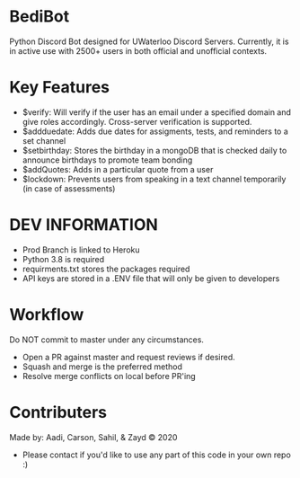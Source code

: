 # BediBot
Python Discord Bot designed for UWaterloo Discord Servers. Currently, it is in active use with 2500+ users in both official and unofficial contexts.

Key Features
========
- $verify: Will verify if the user has an email under a specified domain and give roles accordingly. Cross-server verification is supported.
- $addduedate: Adds due dates for assigments, tests, and reminders to a set channel
- $setbirthday: Stores the birthday in a mongoDB that is checked daily to announce birthdays to promote team bonding
- $addQuotes: Adds in a particular quote from a user
- $lockdown: Prevents users from speaking in a text channel temporarily (in case of assessments)

DEV INFORMATION
========
- Prod Branch is linked to Heroku
- Python 3.8 is required
- requirments.txt stores the packages required
- API keys are stored in a .ENV file that will only be given to developers

Workflow
========
Do NOT commit to master under any circumstances.
- Open a PR against master and request reviews if desired.
- Squash and merge is the preferred method
- Resolve merge conflicts on local before PR'ing

Contributers
========
Made by: Aadi, Carson, Sahil, & Zayd © 2020
- Please contact if you'd like to use any part of this code in your own repo :)
